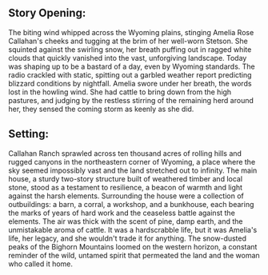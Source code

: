 ## Story Opening:

The biting wind whipped across the Wyoming plains, stinging Amelia Rose Callahan's cheeks and tugging at the brim of her well-worn Stetson. She squinted against the swirling snow, her breath puffing out in ragged white clouds that quickly vanished into the vast, unforgiving landscape. Today was shaping up to be a bastard of a day, even by Wyoming standards. The radio crackled with static, spitting out a garbled weather report predicting blizzard conditions by nightfall. Amelia swore under her breath, the words lost in the howling wind. She had cattle to bring down from the high pastures, and judging by the restless stirring of the remaining herd around her, they sensed the coming storm as keenly as she did.

## Setting:

Callahan Ranch sprawled across ten thousand acres of rolling hills and rugged canyons in the northeastern corner of Wyoming, a place where the sky seemed impossibly vast and the land stretched out to infinity. The main house, a sturdy two-story structure built of weathered timber and local stone, stood as a testament to resilience, a beacon of warmth and light against the harsh elements. Surrounding the house were a collection of outbuildings: a barn, a corral, a workshop, and a bunkhouse, each bearing the marks of years of hard work and the ceaseless battle against the elements. The air was thick with the scent of pine, damp earth, and the unmistakable aroma of cattle. It was a hardscrabble life, but it was Amelia's life, her legacy, and she wouldn't trade it for anything. The snow-dusted peaks of the Bighorn Mountains loomed on the western horizon, a constant reminder of the wild, untamed spirit that permeated the land and the woman who called it home.
